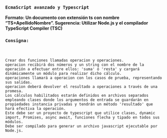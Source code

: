 ### `EcmaScript avanzado y Typescript`

**Formato: Un documento con extensión ts con nombre “TS+ApellidoNombre”.
Sugerencia: Utilizar Node.js y el compilador TypeScript Compiler (TSC)**

### `Consigna:`
<br />

```
Crear dos funciones llamadas operacion y operaciones.
operacion recibirá dos números y un string con el nombre de la operación a efectuar entre ellos: 'suma' ó 'resta' y cargará dinámicamente un módulo para realizar dicho cálculo. 
operaciones llamará a operacion con los casos de prueba, representando sus salidas.
operacion deberá devolver el resultado a operaciones a través de una promesa.
Los cálculos habilitados estarán definidos en archivos separados empleando clases donde los argumentos de entrada se guardarán en propiedades instancia privadas y tendrán un método 'resultado' que hará efectiva la operación. 
Este debe ser un proyecto de typescript que utilice clases, dynamic import, Promises, async await, funciones flecha y tipado en todos sus módulos. 
Debe ser compilado para generar un archivo javascript ejecutable por Node.js.
```
